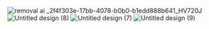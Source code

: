 ![removal ai _2f4f303e-17bb-4078-b0b0-b1edd888b641_HV720J](https://github.com/Wasuan8/WheelClean/assets/130974528/703a18bd-f35e-4551-995f-9933d76b93a6)
![Untitled design (8)](https://github.com/Wasuan8/WheelClean/assets/130974528/98ed6a09-5459-4997-981a-7528a11aa0fb)
![Untitled design (7)](https://github.com/Wasuan8/WheelClean/assets/130974528/6bd3bdcc-828c-4d5f-9f99-5217dc38f9a9)
![Untitled design (9)](https://github.com/Wasuan8/WheelClean/assets/130974528/00573f43-d97c-4cd3-8518-0852df293350)
